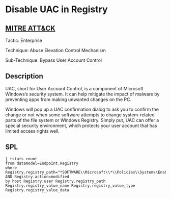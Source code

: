 # Disable UAC in Registry

## [MITRE ATT&CK](https://attack.mitre.org/techniques/T1548/002/)
Tactic: Enterprise

Technique: Abuse Elevation Control Mechanism

Sub-Technique: Bypass User Account Control

## Description
UAC, short for User Account Control, is a component of Microsoft Windows’s security system. It can help mitigate the impact of malware by preventing apps from making unwanted changes on the PC.

Windows will pop up a UAC confirmation dialog to ask you to confirm the change or not when some software attempts to change system-related parts of the file system or Windows Registry. Simply put, UAC can offer a special security environment, which protects your user account that has limited access rights well.

## SPL
```spl
| tstats count 
from datamodel=Endpoint.Registry 
where Registry.registry_path="*SOFTWARE\\Microsoft\\*\\Policies\\System\\EnableLUA" AND Registry.action=modified 
by host Registry.user Registry.registry_path Registry.registry_value_name Registry.registry_value_type Registry.registry_value_data
```